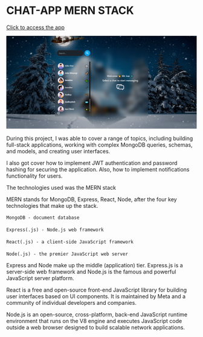 # CHAT-APP MERN STACK

[Click to access the app](https://chat-app-production-j5xl.onrender.com/)

![Chat-app UI](/frontend/src/assets/readme.png)

During this project, I was able to cover a range of topics, including building full-stack applications, working with complex MongoDB queries, schemas, and models, and creating user interfaces.

I also got cover how to implement JWT authentication and password hashing for securing the application. Also, how to implement notifications functionality for users.

The technologies used was the MERN stack

MERN stands for MongoDB, Express, React, Node, after the four key technologies that make up the stack.

    MongoDB - document database

    Express(.js) - Node.js web framework

    React(.js) - a client-side JavaScript framework

    Node(.js) - the premier JavaScript web server

Express and Node make up the middle (application) tier. Express.js is a server-side web framework and Node.js is the famous and powerful JavaScript server platform.

React is a free and open-source front-end JavaScript library for building user interfaces based on UI components. It is maintained by Meta and a community of individual developers and companies.

Node.js is an open-source, cross-platform, back-end JavaScript runtime environment that runs on the V8 engine and executes JavaScript code outside a web browser designed to build scalable network applications.
